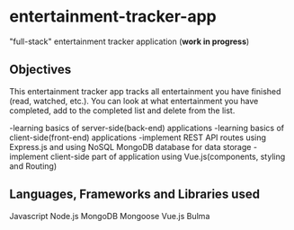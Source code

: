 # entertainment-tracker-app
"full-stack" entertainment tracker application
(**work in progress**)

## Objectives
This entertainment tracker app tracks all entertainment you have finished (read, watched, etc.). You can look at what entertainment you have completed, add to the completed list and delete from the list. 

-learning basics of server-side(back-end) applications
-learning basics of client-side(front-end) applications
-implement REST API routes using Express.js and using NoSQL MongoDB database for data storage
-implement client-side part of application using Vue.js(components, styling and Routing)

## Languages, Frameworks and Libraries used
Javascript
Node.js
MongoDB
Mongoose
Vue.js
Bulma
